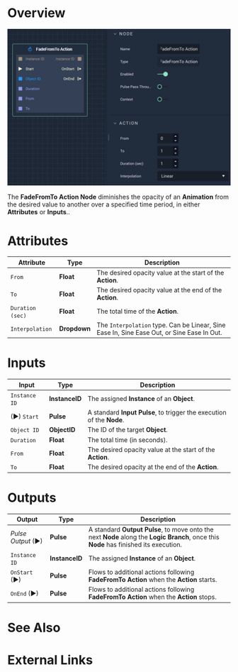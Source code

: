 # Overview

![The FadeFromTo Action Node.](../../.gitbook/assets/fadefromtoaction.png)

The **FadeFromTo Action Node** diminishes the opacity of an **Animation** from the desired value to another over a specified time period, in either **Attributes** or **Inputs**..

# Attributes

|Attribute|Type|Description|
|---|---|---|
|`From`|**Float**|The desired opacity value at the start of the **Action**.|
|`To`|**Float**|The desired opacity value at the end of the **Action**.|
|`Duration (sec)`|**Float**|The total time of the **Action**.|
|`Interpolation`|**Dropdown**|The `Interpolation` type. Can be Linear, Sine Ease In, Sine Ease Out, or Sine Ease In Out.|

# Inputs

|Input|Type|Description|
|---|---|---|
|`Instance ID`| **InstanceID** | The assigned **Instance** of an **Object**.|
|(►) `Start`|**Pulse**|A standard **Input Pulse**, to trigger the execution of the **Node**.|
|`Object ID`|**ObjectID**|The ID of the target **Object**.|
|`Duration`|**Float**|The total time (in seconds).|
|`From`|**Float**|The desired opacity value at the start of the **Action**.|
|`To`|**Float**| The desired opacity at the end of the **Action**.|

# Outputs

|Output|Type|Description|
|---|---|---|
|*Pulse Output* (►)|**Pulse**|A standard **Output Pulse**, to move onto the next **Node** along the **Logic Branch**, once this **Node** has finished its execution.|
|`Instance ID`|**InstanceID**|The assigned **Instance** of an **Object**.|
|`OnStart` (►)|**Pulse**|Flows to additional actions following **FadeFromTo Action** when the **Action** starts.|
|`OnEnd` (►)|**Pulse**|Flows to additional actions following **FadeFromTo Action** when the **Action** stops.|

# See Also

# External Links

